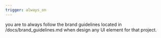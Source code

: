 ```yaml
---
trigger: always_on
---
```


you are to always follow the brand guidelines located in /docs/brand_guidelines.md when design any UI element for that project.